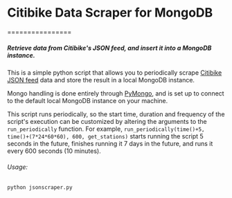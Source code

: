 # Citibike Data Scraper for MongoDB
================

##### *Retrieve data from Citibike's JSON feed, and insert it into a MongoDB instance.*

This is a simple python script that allows you to periodically scrape [Citibike JSON feed](http://www.citibikenyc.com/system-data) data and store the result in a local MongoDB instance. 

Mongo handling is done entirely through [PyMongo](http://api.mongodb.org/python/current/), and is set up to connect to the default local MongoDB instance on your machine. 

This script runs periodically, so the start time, duration and frequency of the script's execution can be customized by altering the arguments to the `run_periodically` function. For example, `run_periodically(time()+5, time()+(7*24*60*60), 600, get_stations)` starts running the script 5 seconds in the future, finishes running it 7 days in the future, and runs it every 600 seconds (10 minutes). 

###### Usage:
```
python jsonscraper.py

```

